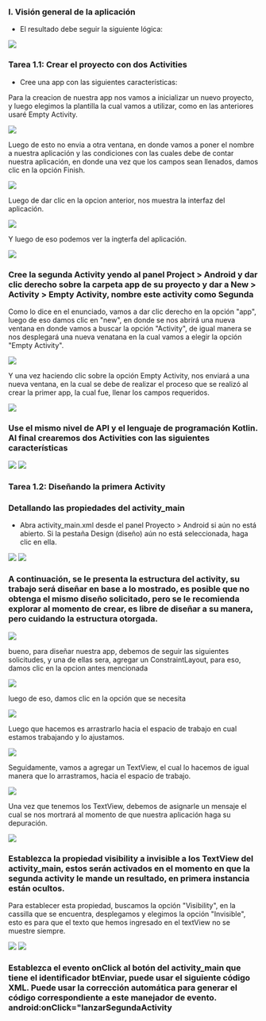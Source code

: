 ### I. Visión general de la aplicación

* El resultado debe seguir la siguiente lógica:

<img src="Medio\imagen1.png/">

### Tarea 1.1: Crear el proyecto con dos Activities

* Cree una app con las siguientes características:

Para la creacion de nuestra app nos vamos a inicializar un nuevo proyecto, y luego elegimos la plantilla la cual vamos a utilizar, como en las anteriores usaré Empty Activity.

<img src="Medio\imagen2.png/">

Luego de esto no envia a otra ventana, en donde vamos a poner el nombre a nuestra aplicación y las condiciones con las cuales debe de contar nuestra aplicación, en donde una vez que los campos sean llenados, damos clic en la opción Finish.


<img src="Medio\imagen3.png/">

Luego de dar clic en la opcion anterior, nos muestra la interfaz del aplicación.

<img src="Medio\imagen4.png/">

Y luego de eso podemos ver la ingterfa del aplicación.

<img src="Medio\imagen5.png/">

### Cree la segunda Activity yendo al panel Project > Android y dar clic derecho sobre la carpeta app de su proyecto y dar a New > Activity > Empty Activity, nombre este activity como Segunda

Como lo dice en el enunciado, vamos a dar clic derecho en la opción "app", luego de eso damos clic en "new", en donde se nos abrirá una nueva ventana en donde vamos a buscar la opción "Activity", de igual manera se nos desplegará una nueva venatana en la cual vamos a elegir la opción "Empty Activity".

<img src="Medio/imagen7.PNG/">

Y una vez haciendo clic sobre la opción Empty Activity, nos enviará a una nueva ventana, en la cual se debe de realizar el proceso que se realizó al crear la primer app, la cual fue, llenar los campos requeridos.

<img src="Medio\imagen8.png/">

### Use el mismo nivel de API y el lenguaje de programación Kotlin. Al final crearemos dos Activities con las siguientes características

<img src="Medio\imagen9.png/">

<img src="Medio\imagen10.png/">

### Tarea 1.2: Diseñando la primera Activity

### Detallando las propiedades del activity_main

* Abra activity_main.xml desde el panel Proyecto > Android si aún no está abierto. Si la pestaña Design (diseño) aún no está seleccionada, haga clic en ella.

<img src="Medio\imagen12.PNG/">
<img src="Medio\imagen13.PNG/">

### A continuación, se le presenta la estructura del activity, su trabajo será diseñar en base a lo mostrado, es posible que no obtenga el mismo diseño solicitado, pero se le recomienda explorar al momento de crear, es libre de diseñar a su manera, pero cuidando la estructura otorgada.


<img src="Medio\imagen11.png/">

bueno, para diseñar nuestra app, debemos de seguir las siguientes solicitudes, y una de ellas sera, agregar un ConstraintLayout, para eso, damos clic en la opcion antes mencionada

<img src="Medio\imagen14.PNG/">

luego de eso, damos clic en la opción que se necesita

<img src="Medio\imagen15.PNG/">

Luego que hacemos es arrastrarlo hacia el espacio de trabajo en cual estamos trabajando y lo ajustamos.

<img src="Medio\imagen16.png/">

Seguidamente, vamos a agregar un TextView, el cual lo hacemos de igual manera que lo arrastramos, hacia el espacio de trabajo.

<img src="Medio\imagen17.PNG/">

Una vez que tenemos los TextView, debemos de asignarle un mensaje el cual se nos mortrará al momento de que nuestra aplicación haga su depuración.

<img src="Medio\imagen19.PNG/">

### Establezca la propiedad visibility a invisible a los TextView del activity_main, estos serán activados en el momento en que la segunda activity le mande un resultado, en primera instancia están ocultos.

Para establecer esta propiedad, buscamos la opción "Visibility", en la cassilla que se encuentra, desplegamos y elegimos la opción "Invisible", esto es para que el texto que hemos ingresado en el textView no se muestre siempre.

<img src="Medio\imagen18.PNG/">


<img src="Medio\imagen21.png/">

### Establezca el evento onClick al botón del activity_main que tiene el identificador btEnviar, puede usar el siguiente código XML. Puede usar la corrección automática para generar el código correspondiente a este manejador de evento. android:onClick="lanzarSegundaActivity


